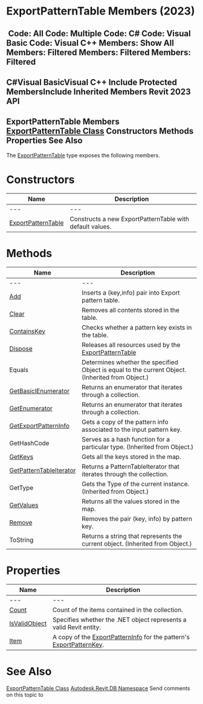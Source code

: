 # ExportPatternTable Members (2023)

﻿
 Code: All Code: Multiple Code: C# Code: Visual Basic Code: Visual C++  Members: Show All Members: Filtered Members: Filtered Members: Filtered   
---  
C#Visual BasicVisual C++
Include Protected MembersInclude Inherited Members
Revit 2023 API  
---  
ExportPatternTable Members  
[ExportPatternTable Class](3e87bc0e-e04b-f76a-2b06-82e951b5aec2.md "ExportPatternTable Class") Constructors Methods Properties See Also  
---  
The [ExportPatternTable](3e87bc0e-e04b-f76a-2b06-82e951b5aec2.md "ExportPatternTable Class") type exposes the following members.
# Constructors
| Name | Description |
| --- | --- |
| --- | --- | --- |
| [ExportPatternTable](4b91ad88-64ac-a836-e5ce-97723474f7ff.md "ExportPatternTable Constructor") | Constructs a new ExportPatternTable with default values. |

# Methods
| Name | Description |
| --- | --- |
| --- | --- | --- |
| [Add](8a71a857-2cd3-cac3-40da-fbdca6e6bf27.md "Add Method") | Inserts a (key,info) pair into Export pattern table. |
| [Clear](88759463-1d12-1747-b55e-13221d0b7f88.md "Clear Method") | Removes all contents stored in the table. |
| [ContainsKey](9a61fb42-6631-3d3c-029d-fe519b922379.md "ContainsKey Method") | Checks whether a pattern key exists in the table. |
| [Dispose](f346e6ab-abef-f680-fe84-db23b9452057.md "Dispose Method") | Releases all resources used by the [ExportPatternTable](3e87bc0e-e04b-f76a-2b06-82e951b5aec2.md "ExportPatternTable Class") |
| Equals | Determines whether the specified Object is equal to the current Object. (Inherited from Object.) |
| [GetBasicIEnumerator](1ac62d1b-f9cd-39c4-cc04-1527c315e4a8.md "GetBasicIEnumerator Method") | Returns an enumerator that iterates through a collection. |
| [GetEnumerator](839b25c2-d7a9-5fd4-9648-1c6c8efbaff7.md "GetEnumerator Method") | Returns an enumerator that iterates through a collection. |
| [GetExportPatternInfo](8924d166-56f7-72a0-b4f7-ccd7aa6dc172.md "GetExportPatternInfo Method") | Gets a copy of the pattern info associated to the input pattern key. |
| GetHashCode | Serves as a hash function for a particular type.  (Inherited from Object.) |
| [GetKeys](d628e834-83cf-fda4-b08d-dc94c65525ea.md "GetKeys Method") | Gets all the keys stored in the map. |
| [GetPatternTableIterator](aff366de-86aa-a46a-06fd-38aa7ca0ed77.md "GetPatternTableIterator Method") | Returns a PatternTableIterator that iterates through the collection. |
| GetType | Gets the Type of the current instance. (Inherited from Object.) |
| [GetValues](0b4b428c-3f6f-98a3-298d-195d6a1bab24.md "GetValues Method") | Returns all the values stored in the map. |
| [Remove](c154bdf0-be4a-b261-c7e9-e2a08db02e48.md "Remove Method") | Removes the pair (key, info) by pattern key. |
| ToString | Returns a string that represents the current object. (Inherited from Object.) |

# Properties
| Name | Description |
| --- | --- |
| --- | --- | --- |
| [Count](1a9439b4-d23d-6d6d-6ff2-999ffc8952a9.md "Count Property") | Count of the items contained in the collection. |
| [IsValidObject](a2511284-d9d9-3b11-db2f-206ca5d83f9b.md "IsValidObject Property") | Specifies whether the .NET object represents a valid Revit entity. |
| [Item](02045e44-0878-ade7-08b8-3746f1e3f9d2.md "Item Property") | A copy of the [ExportPatternInfo](17621c1b-5f57-2a25-6ff9-73dfc67d5024.md "ExportPatternInfo Class") for the pattern's [ExportPatternKey](8e55a491-0886-37f5-b867-e4eea95276eb.md "ExportPatternKey Class"). |

# See Also
[ExportPatternTable Class](3e87bc0e-e04b-f76a-2b06-82e951b5aec2.md "ExportPatternTable Class")
[Autodesk.Revit.DB Namespace](87546ba7-461b-c646-cbb1-2cb8f5bff8b2.md "Autodesk.Revit.DB Namespace")
Send comments on this topic to 